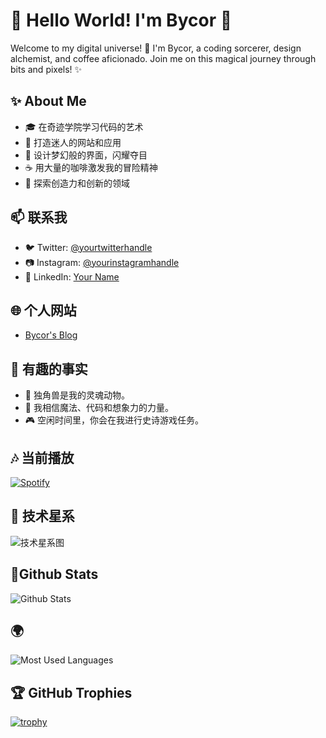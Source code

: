 # 👋 Hello World! I'm Bycor 🚀

Welcome to my digital universe! 🌌 I'm Bycor, a coding sorcerer, design alchemist, and coffee aficionado. Join me on this magical journey through bits and pixels! ✨

## ✨ About Me

- 🎓 在奇迹学院学习代码的艺术
- 🚀 打造迷人的网站和应用
- 🎨 设计梦幻般的界面，闪耀夺目
- ☕ 用大量的咖啡激发我的冒险精神
- 🌈 探索创造力和创新的领域

## 📫 联系我

- 🐦 Twitter: [@yourtwitterhandle](https://twitter.com/yourtwitterhandle)
- 📷 Instagram: [@yourinstagramhandle](https://instagram.com/yourinstagramhandle)
- 💼 LinkedIn: [Your Name](https://linkedin.com/in/yourname)

## 🌐 个人网站

- [Bycor's Blog](https://bycor.xy)

## 🎉 有趣的事实

- 🦄 独角兽是我的灵魂动物。
- 🚀 我相信魔法、代码和想象力的力量。
- 🎮 空闲时间里，你会在我进行史诗游戏任务。

## 🎶 当前播放

[![Spotify](https://novatorem.vercel.app/api/spotify)](https://open.spotify.com/user/oa5j3ib8cf5w4o5asjtr2ecjf)

## 🌌 技术星系

![技术星系图](https://github.com/Bycorer/tech-galaxy/blob/main/galaxy.png)






##  🌟Github Stats
![Github Stats](https://github-readme-stats.vercel.app/api?username=Bycorer&show_icons=true&theme=dark&count_private=true)

## 🌍
![Most Used Languages](https://github-readme-stats.vercel.app/api/top-langs/?username=Bycorer&theme=dark&layout=compact)

## 🏆 GitHub Trophies

[![trophy](https://github-profile-trophy.vercel.app/?username=Bycorer&theme=onedark)](https://github.com/ryo-ma/github-profile-trophy)


